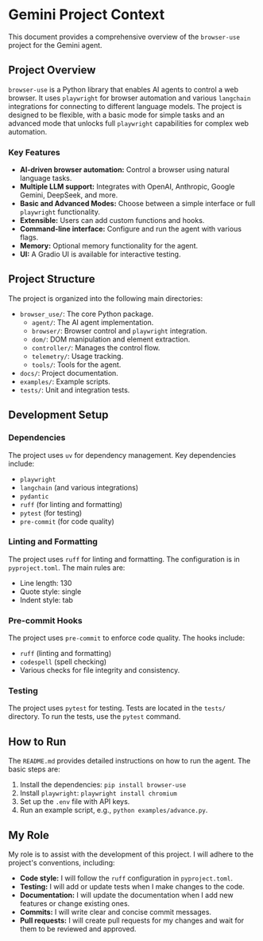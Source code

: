 
# Gemini Project Context

This document provides a comprehensive overview of the `browser-use` project for the Gemini agent.

## Project Overview

`browser-use` is a Python library that enables AI agents to control a web browser. It uses `playwright` for browser automation and various `langchain` integrations for connecting to different language models. The project is designed to be flexible, with a basic mode for simple tasks and an advanced mode that unlocks full `playwright` capabilities for complex web automation.

### Key Features

-   **AI-driven browser automation:** Control a browser using natural language tasks.
-   **Multiple LLM support:** Integrates with OpenAI, Anthropic, Google Gemini, DeepSeek, and more.
-   **Basic and Advanced Modes:** Choose between a simple interface or full `playwright` functionality.
-   **Extensible:** Users can add custom functions and hooks.
-   **Command-line interface:** Configure and run the agent with various flags.
-   **Memory:** Optional memory functionality for the agent.
-   **UI:** A Gradio UI is available for interactive testing.

## Project Structure

The project is organized into the following main directories:

-   `browser_use/`: The core Python package.
    -   `agent/`: The AI agent implementation.
    -   `browser/`: Browser control and `playwright` integration.
    -   `dom/`: DOM manipulation and element extraction.
    -   `controller/`: Manages the control flow.
    -   `telemetry/`: Usage tracking.
    -   `tools/`: Tools for the agent.
-   `docs/`: Project documentation.
-   `examples/`: Example scripts.
-   `tests/`: Unit and integration tests.

## Development Setup

### Dependencies

The project uses `uv` for dependency management. Key dependencies include:

-   `playwright`
-   `langchain` (and various integrations)
-   `pydantic`
-   `ruff` (for linting and formatting)
-   `pytest` (for testing)
-   `pre-commit` (for code quality)

### Linting and Formatting

The project uses `ruff` for linting and formatting. The configuration is in `pyproject.toml`. The main rules are:

-   Line length: 130
-   Quote style: single
-   Indent style: tab

### Pre-commit Hooks

The project uses `pre-commit` to enforce code quality. The hooks include:

-   `ruff` (linting and formatting)
-   `codespell` (spell checking)
-   Various checks for file integrity and consistency.

### Testing

The project uses `pytest` for testing. Tests are located in the `tests/` directory. To run the tests, use the `pytest` command.

## How to Run

The `README.md` provides detailed instructions on how to run the agent. The basic steps are:

1.  Install the dependencies: `pip install browser-use`
2.  Install `playwright`: `playwright install chromium`
3.  Set up the `.env` file with API keys.
4.  Run an example script, e.g., `python examples/advance.py`.

## My Role

My role is to assist with the development of this project. I will adhere to the project's conventions, including:

-   **Code style:** I will follow the `ruff` configuration in `pyproject.toml`.
-   **Testing:** I will add or update tests when I make changes to the code.
-   **Documentation:** I will update the documentation when I add new features or change existing ones.
-   **Commits:** I will write clear and concise commit messages.
-   **Pull requests:** I will create pull requests for my changes and wait for them to be reviewed and approved.
